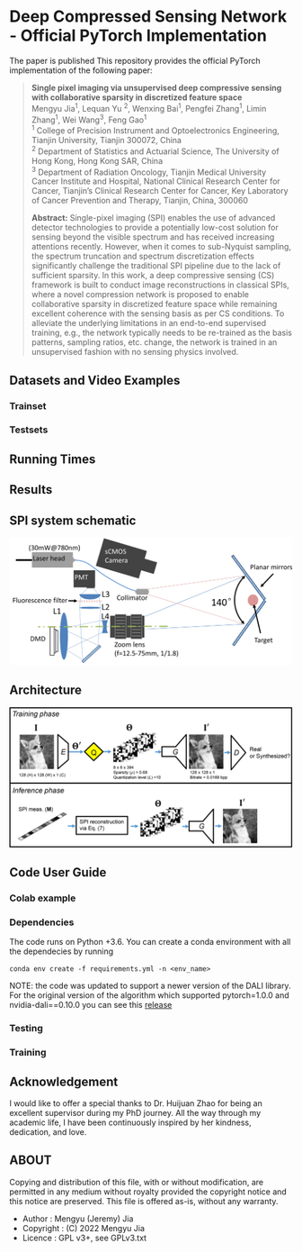 # Deep Compressed Sensing Network - Official PyTorch Implementation
The paper is published
This repository provides the official PyTorch implementation of the following paper:
> **Single pixel imaging via unsupervised deep compressive sensing with collaborative sparsity in discretized feature space**<br>
> Mengyu Jia<sup>1</sup>, Lequan Yu <sup>2</sup>, Wenxing Bai<sup>1</sup>, Pengfei Zhang<sup>1</sup>, Limin Zhang<sup>1</sup>, Wei Wang<sup>3</sup>, Feng Gao<sup>1</sup> <br/>
> <sup>1</sup> College of Precision Instrument and Optoelectronics Engineering, Tianjin University, Tianjin 300072, China <br>
> <sup>2</sup> Department of Statistics and Actuarial Science, The University of Hong Kong, Hong Kong SAR, China <br/>
> <sup>3</sup> Department of Radiation Oncology, Tianjin Medical University Cancer Institute and Hospital, National Clinical Research Center for Cancer, Tianjin’s Clinical Research Center for Cancer, Key Laboratory of Cancer Prevention and Therapy, Tianjin, China, 300060 <br>
>
> **Abstract:**  Single-pixel imaging (SPI) enables the use of advanced detector technologies to provide a potentially low-cost solution for sensing beyond the visible spectrum and has received increasing attentions recently. However, when it comes to sub-Nyquist sampling, the spectrum truncation and spectrum discretization effects significantly challenge the traditional SPI pipeline due to the lack of sufficient sparsity. In this work, a deep compressive sensing (CS) framework is built to conduct image reconstructions in classical SPIs, where a novel compression network is proposed to enable collaborative sparsity in discretized feature space while remaining excellent coherence with the sensing basis as per CS conditions. To alleviate the underlying limitations in an end-to-end supervised training, e.g., the network typically needs to be re-trained as the basis patterns, sampling ratios, etc. change, the network is trained in an unsupervised fashion with no sensing physics involved.


## Datasets and Video Examples


### Trainset



### Testsets



## Running Times



## Results


## SPI system schematic
<img src="https://github.com/Jeremy-jia2021/deep-compressive-sensing/blob/master/imgs/4.jpg" heigth=350>


## Architecture
<img src="https://github.com/Jeremy-jia2021/deep-compressive-sensing/blob/master/imgs/1.jpg" heigth=350>


## Code User Guide

### Colab example



### Dependencies

The code runs on Python +3.6. You can create a conda environment with all the dependecies by running
```
conda env create -f requirements.yml -n <env_name>
```

NOTE: the code was updated to support a newer version of the DALI library. For the original version of the algorithm which supported pytorch=1.0.0 and nvidia-dali==0.10.0 you can see this [release](https://github.com/m-tassano/fastdvdnet/releases/tag/v0.1)

### Testing



### Training


## Acknowledgement
I would like to offer a special thanks to Dr. Huijuan Zhao for being an excellent supervisor during my PhD journey. All the way through my academic life, I have been continuously inspired by her kindness, dedication, and love.
## ABOUT

Copying and distribution of this file, with or without modification,
are permitted in any medium without royalty provided the copyright
notice and this notice are preserved. This file is offered as-is,
without any warranty.

* Author    : Mengyu (Jeremy) Jia
* Copyright : (C) 2022 Mengyu Jia
* Licence   : GPL v3+, see GPLv3.txt

